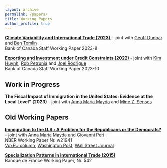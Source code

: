 ```yaml
---
layout: archive
permalink: /papers/
title: Working Papers
author_profile: true
---
```

**[Climate Variability and International Trade (2023) ](https://www.bankofcanada.ca/wp-content/uploads/2023/01/swp2023-8.pdf)** - joint with [Geoff Dunbar](https://www.bankofcanada.ca/profile/geoffrey-r-dunbar/) and [Ben Tomlin](https://www.bankofcanada.ca/profile/ben-tomlin/)  
Bank of Canada Staff Working Paper 2023-8  

**[Exporting and Investment under Credit Constraints (2022) ](https://www.bankofcanada.ca/wp-content/uploads/2023/02/swp2023-10.pdf)** - joint with [Kim Huynh](https://www.bankofcanada.ca/profile/kim-huynh/), [Rob Petrunia](https://www.lakeheadu.ca/users/P/rpetruni) and [Joel Rodrigue](https://joelrodrigue.com/)   
Bank of Canada Staff Working Paper 2023-10

## Work in Progress

**The Fiscal Impact of Immigration in the United States: Evidence at the Local Level" (2023)** - joint with [Anna Maria Mayda](https://sites.google.com/a/georgetown.edu/annamariamayda/) and [Mine Z. Senses](https://sites.google.com/view/minesenses/)

## Old Working Papers

**[Immigration to the U.S.: A Problem for the Republicans or the Democrats?](http://ftp.iza.org/dp9543.pdf)** - joint with [Anna Maria Mayda](https://sites.google.com/a/georgetown.edu/annamariamayda/) and [Giovanni Peri](http://giovanniperi.ucdavis.edu/)  
NBER Working Paper Nr. w21941  
[VoxEU column](http://voxeu.org/article/us-immigration-s-electoral-impact-new-evidence), [Washington Post](https://www.washingtonpost.com/news/monkey-cage/wp/2016/03/17/why-republicans-should-cherish-undocumented-immigrants/?utm_term=.36933689c86c),  [Wall Street Journal](https://blogs.wsj.com/economics/2016/02/01/which-party-really-benefits-from-more-immigrants/)

**[Specialization Patterns in International Trade (2015)](https://www.banque-france.fr/uploads/tx_bdfdocumentstravail/DT-542_01.pdf)**    
Banque de France Working Paper, Nr. 542
